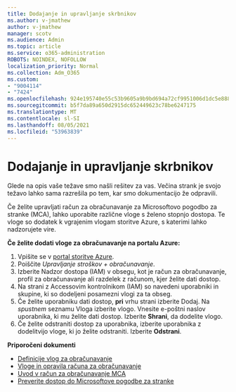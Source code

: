 ```yaml
---
title: Dodajanje in upravljanje skrbnikov
ms.author: v-jmathew
author: v-jmathew
manager: scotv
ms.audience: Admin
ms.topic: article
ms.service: o365-administration
ROBOTS: NOINDEX, NOFOLLOW
localization_priority: Normal
ms.collection: Adm_O365
ms.custom:
- "9004114"
- "7424"
ms.openlocfilehash: 924e195740e55c53b9605a9b9bd694a72cf9951006d1dc5e888023cd6e3f9d45
ms.sourcegitcommit: b5f7da89a650d2915dc652449623c78be6247175
ms.translationtype: MT
ms.contentlocale: sl-SI
ms.lasthandoff: 08/05/2021
ms.locfileid: "53963839"
---
```

# <a name="how-to-add-and-manage-admins"></a>Dodajanje in upravljanje skrbnikov

Glede na opis vaše težave smo našli rešitev za vas. Večina strank je svojo težavo lahko sama razrešila po tem, kar smo dokumentacijo že odpravili.

Če želite upravljati račun za obračunavanje za Microsoftovo pogodbo za stranke (MCA), lahko uporabite različne vloge s želeno stopnjo dostopa. Te vloge so dodatek k vgrajenim vlogam storitve Azure, s katerimi lahko nadzorujete vire.

**Če želite dodati vloge za obračunavanje na portalu Azure:**

1. Vpišite se v [portal storitve Azure](https://portal.azure.com/).
2. Poiščite *Upravljanje stroškov + obračunavanje*.
3. Izberite Nadzor dostopa (IAM) v obsegu, kot je račun za obračunavanje, profil za obračunavanje ali razdelek z računom, kjer želite dati dostop.
4. Na strani z Accessovim kontrolnikom (IAM) so navedeni uporabniki in skupine, ki so dodeljeni posamezni vlogi za ta obseg.
5. Če želite uporabniku dati dostop, **pri** vrhu strani izberite Dodaj. Na *spustnem* seznamu Vloga izberite vlogo. Vnesite e-poštni naslov uporabnika, ki mu želite dati dostop. Izberite **Shrani**, da dodelite vlogo.
6. Če želite odstraniti dostop za uporabnika, izberite uporabnika z dodelitvijo vloge, ki jo želite odstraniti. Izberite **Odstrani**.

**Priporočeni dokumenti**

- [Definicije vlog za obračunavanje](https://docs.microsoft.com/azure/cost-management-billing/manage/understand-mca-roles)
- [Vloge in opravila računa za obračunavanje](https://docs.microsoft.com/azure/cost-management-billing/manage/understand-mca-roles#billing-account-roles-and-tasks)
- [Uvod v račun za obračunavanje MCA](https://docs.microsoft.com/azure/cost-management-billing/understand/mca-overview)
- [Preverite dostop do Microsoftove pogodbe za stranke](https://docs.microsoft.com/azure/cost-management-billing/manage/change-credit-card?WT.mc_id=Portal-Microsoft_Azure_Support%22%20%5Cl%20%22manage-credit-cards-for-a-microsoft-customer-agreement%22%20%5Ct%20%22_blank#check-the-type-of-your-account)
